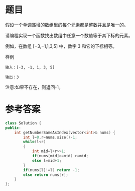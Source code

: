 # 题目

假设一个单调递增的数组里的每个元素都是整数并且是唯一的。

请编程实现一个函数找出数组中任意一个数值等于其下标的元素。

例如，在数组 [−3,−1,1,3,5] 中，数字 3 和它的下标相等。

样例
```
输入：[-3, -1, 1, 3, 5]

输出：3
```
注意:如果不存在，则返回-1。
# 参考答案
````c++
class Solution {
public:
    int getNumberSameAsIndex(vector<int>& nums) {
        int l=0,r=nums.size()-1;
        while(l<r)
        {
            int mid=l+r>>1;
            if(nums[mid]>=mid) r=mid;
            else l=mid+1;
        }
        if(nums[l]!=l) return -1;
        else return nums[r];
    }
};
